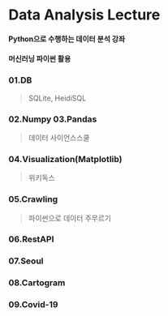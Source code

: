 # Data Analysis Lecture

#### Python으로 수행하는 데이터 분석 강좌
#### 머신러닝 파이썬 활용 

### 01.DB
> SQLite, HeidiSQL

### 02.Numpy  03.Pandas
> 데이터 사이언스스쿨

### 04.Visualization(Matplotlib)
> 위키독스

### 05.Crawling
> 파이썬으로 데이터 주무르기
### 06.RestAPI
### 07.Seoul
### 08.Cartogram
### 09.Covid-19
